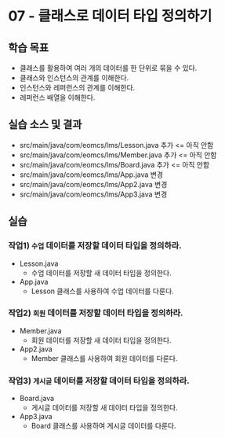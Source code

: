 # 07 - 클래스로 데이터 타입 정의하기

## 학습 목표

- 클래스를 활용하여 여러 개의 데이터를 한 단위로 묶을 수 있다.
- 클래스와 인스턴스의 관계를 이해한다.
- 인스턴스와 레퍼런스의 관계를 이해한다.
- 레퍼런스 배열을 이해한다.

## 실습 소스 및 결과

- src/main/java/com/eomcs/lms/Lesson.java 추가  <= 아직 안함
- src/main/java/com/eomcs/lms/Member.java 추가 <= 아직 안함
- src/main/java/com/eomcs/lms/Board.java 추가 <= 아직 안함
- src/main/java/com/eomcs/lms/App.java 변경
- src/main/java/com/eomcs/lms/App2.java 변경
- src/main/java/com/eomcs/lms/App3.java 변경

## 실습

### 작업1) `수업` 데이터를 저장할 데이터 타입을 정의하라.

- Lesson.java
    - 수업 데이터를 저장할 새 데이터 타입을 정의한다.
- App.java
    - Lesson 클래스를 사용하여 수업 데이터를 다룬다.

### 작업2) `회원` 데이터를 저장할 데이터 타입을 정의하라.

- Member.java
    - 회원 데이터를 저장할 새 데이터 타입을 정의한다.
- App2.java
    - Member 클래스를 사용하여 회원 데이터를 다룬다.

### 작업3) `게시글` 데이터를 저장할 데이터 타입을 정의하라.

- Board.java
    - 게시글 데이터를 저장할 새 데이터 타입을 정의한다.
- App3.java
    - Board 클래스를 사용하여 게시글 데이터를 다룬다.
